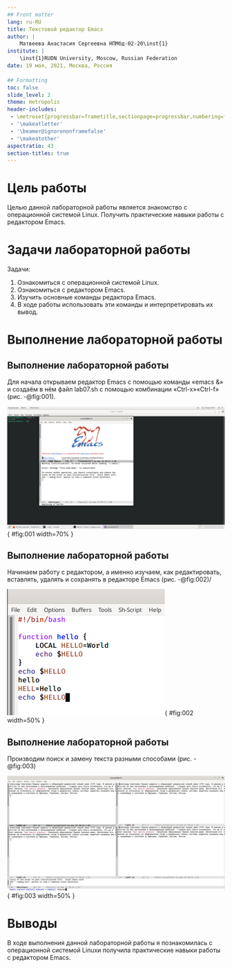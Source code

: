 ```yaml
---
## Front matter
lang: ru-RU
title: Текстовой редактор Emacs
author: |
	Матвеева Анастасия Сергеевна НПМбд-02-20\inst{1}
institute: |
	\inst{1}RUDN University, Moscow, Russian Federation
date: 19 мая, 2021, Москва, Россия

## Formatting
toc: false
slide_level: 2
theme: metropolis
header-includes: 
 - \metroset{progressbar=frametitle,sectionpage=progressbar,numbering=fraction}
 - '\makeatletter'
 - '\beamer@ignorenonframefalse'
 - '\makeatother'
aspectratio: 43
section-titles: true
---
```



# Цель работы

Целью данной лабораторной работы является знакомство с операционной системой Linux. Получить практические навыки работы с редактором Emacs.

# Задачи лабораторной работы
Задачи:

1. Ознакомиться с операционной системой Linux.
2. Ознакомиться с редактором Emacs.
3. Изучить основные команды редактора Emacs.
4. В ходе работы использовать эти команды и интерпретировать их вывод.

# Выполнение лабораторной работы

## Выполнение лабораторной работы

Для начала открываем редактор Emacs с помощью команды «emacs &» и создаём в нём файл lab07.sh с помощью комбинации «Ctrl-x»«Ctrl-f» (рис. -@fig:001).

![Вызывыем редактор и создаём файл](image/01.png){ #fig:001 width=70% }

## Выполнение лабораторной работы

Начинаем работу с редактором, а именно изучаем, как редактировать, вставлять, удалять и сохранять в редакторе Emacs (рис. -@fig:002)/

![Изучаем команды](image/07.png){ #fig:002 width=50% }

## Выполнение лабораторной работы

Производим поиск и замену текста разными способами (рис. -@fig:003)

![Поиск и замена текста](image/25.png){ #fig:003 width=50% }

# Выводы

В ходе выполнения данной лабораторной работы я познакомилась с операционной системой Linuxи получила практические навыки работы с редактором Emacs.


